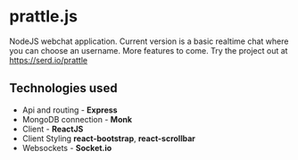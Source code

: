 prattle.js
==========

NodeJS webchat application. Current version is a basic realtime chat where you can choose an username. More features to come. Try the project out at https://serd.io/prattle

Technologies used
-----------------
* Api and routing - **Express**
* MongoDB connection - **Monk**
* Client - **ReactJS**
* Client Styling **react-bootstrap**, **react-scrollbar**
* Websockets - **Socket.io**
